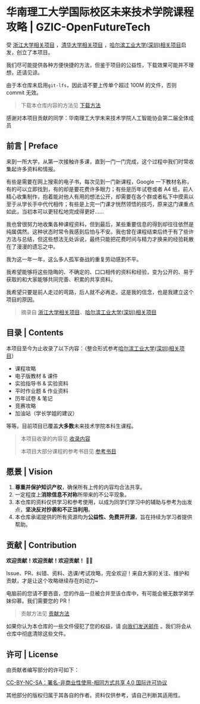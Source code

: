 # 华南理工大学国际校区未来技术学院课程攻略 | GZIC-OpenFutureTech

受 [浙江大学相关项目](https://github.com/QSCTech/zju-icicles) ，[清华大学相关项目](https://github.com/PKUanonym/REKCARC-TSC-UHT) ，[哈尔滨工业大学(深圳)相关项目](https://github.com/HITSZ-OpenCS/HITSZ-OpenCS)启发，创立了本项目。

我们尽可能提供各种方便快捷的方法，但鉴于项目的公益性，下载效果可能并不理想，还请见谅。

由于本仓库未启用`git-lfs`，因此请不要上传单个超过 100M 的文件，否则 commit 无效。

> 下载本仓库内容的方法见 [下载方法](下载方法.md) 

感谢对本项目贡献的同学：华南理工大学未来技术学院人工智能协会第二届全体成员

## 前言 | Preface

来到一所大学，从第一次接触许多课，直到一门一门完成，这个过程中我们时常收集起许多资料和情报。

有些是需要在网上搜索的电子书，每次见到一门新课程，Google 一下教材名称，有的可以立即找到，有的却是要花费许多眼力；有些是历年试卷或者 A4 纸，前人精心收集制作，抱着能对他人有用的想法公开，却需要在各个群或者私下中摸索以至于从学长手中代代相传；有些是上完一门课才恍然领悟的技巧，原来这门课重点如此，当初本可以更轻松地完成得更好……

我也曾很努力地收集各种课程资料，但到最后，某些重要信息的得到却往往依然是纯属偶然。这种状态时常令我感到后怕与不安。我也曾在课程结束后终于有了些许方法与总结，但这些想法无处诉说，最终只能把花费时间与精力才换来的经验耗散在了漫漫的遗忘之中。

我为这一年一年，这么多人孤军奋战的重复劳动感到不平。

我希望能够将这些隐晦的、不确定的、口口相传的资料和经验，变为公开的、易于获取的和大家能够共同完善、积累的共享资料。

我希望只要是前人走过的弯路，后人就不必再走。这是我的信念，也是我建立这个项目的原因。

>摘录自 [浙江大学相关项目](https://github.com/QSCTech/zju-icicles)、[哈尔滨工业大学(深圳)相关项目](https://github.com/HITSZ-OpenCS/HITSZ-OpenCS)

## 目录 | Contents

本项目至今为止收录了以下内容：（整合形式参考[哈尔滨工业大学(深圳)相关项目](https://github.com/HITSZ-OpenCS/HITSZ-OpenCS)）

- 课程攻略
- 电子版教材 & 课件
- 实验指导书 & 实验资料
- 平时作业题 & 作业资料
- 历年试卷 & 笔记
- 竞赛攻略
- 加油站（学长学姐的建议）

等等。目前项目已覆盖**大多数**未来技术学院本科生课程。

> 本项目收录的内容见 [收录内容](收录内容.md)
>
> 本项目大部分课程的参考书目见 [参考书目](参考书目.md)

## 愿景 | Vision

1. **尊重并保护知识产权**，确保所有上传的内容均合法共享。
2. 一定程度上**消除信息不对称**所带来的不公平现象。
3. 本仓库的资料仅供学习和参考使用，以成为同学们学习中的辅助与参考为出发点，**坚决反对抄袭和不正当利用**。
4. 本仓库承诺提供的所有资源均为**公益性、免费并开源**，旨在持续为学习者提供帮助。

## 贡献 | Contribution

**欢迎贡献！欢迎贡献！欢迎贡献！** 🙌🙌

Issue、PR、纠错、资料、选课/考试攻略，完全欢迎！来自大家的关注、维护和贡献，才是让这个攻略继续存在的动力~

电脑前的您请不要吝啬，您的作品一旦被合并至该仓库中，有可能会被无数学弟学妹仰慕。我们需要您的 PR！

> 贡献方法见 [贡献方法](贡献方法.md)

如果你认为本仓库的一些文件侵犯了您的权益，请 [向我们发送邮件]() 。我们将会从仓库中彻底清除这些文件。

## 许可 | License

由贡献者编写部分的许可如下：

[CC-BY-NC-SA：署名-非商业性使用-相同方式共享 4.0 国际许可协议](https://creativecommons.org/licenses/by-nc-sa/4.0/deed.zh)

其他部分的版权归属于其各自的作者。资料仅供参考，请自己判断其适用性。


